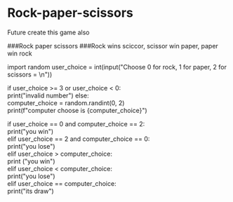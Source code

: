 # Rock-paper-scissors
Future create this game also

###Rock paper scissors
###Rock wins sciccor, scissor win paper, paper win rock

import random
user_choice = int(input("Choose 0 for rock, 1 for paper, 2 for scissors = \n"))

if user_choice >= 3 or user_choice < 0:    
  print("invalid number")
else:    
  computer_choice = random.randint(0, 2)    
  print(f"computer choose is {computer_choice}")        
  
  if user_choice == 0 and computer_choice == 2:        
    print("you win")    
  elif user_choice == 2 and computer_choice == 0:        
    print("you lose")    
  elif user_choice > computer_choice:        
    print ("you win")    
  elif user_choice < computer_choice:        
    print("you lose")    
  elif user_choice == computer_choice:        
    print("its draw")    
